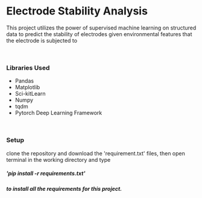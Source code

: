 <h1> Electrode Stability Analysis </h1>

<p>This project utilizes the power of supervised machine learning on structured data to predict the stability of electrodes given environmental features
that the electrode is subjected to</p>
<br>
<h3> Libraries Used </h3>
<ul>
    <li>Pandas</li>
    <li>Matplotlib</li>
    <li>Sci-kitLearn</li>
    <li>Numpy</li>
    <li>tqdm</li>
    <li>Pytorch Deep Learning Framework</li>
</ul>
<br>
<h3>Setup</h3>
clone the repository and download the 'requirement.txt' files, then open terminal in the working directory and  type <h5>'pip install -r requirements.txt'<h5> to install all the requirements for this project.
